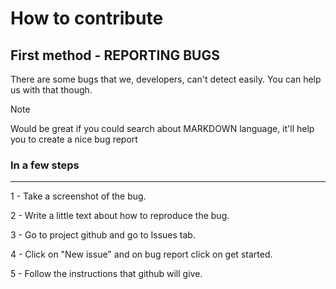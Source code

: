 # How to contribute

## First method - **REPORTING BUGS**

There are some bugs that we, developers, can't detect easily. You can help us with that though.

> [!NOTE]
> Would be great if you could search about MARKDOWN language, it'll help you to create a nice bug report

### In a few steps

---

1 - Take a screenshot of the bug.

2 - Write a little text about how to reproduce the bug.

3 - Go to project github and go to Issues tab.

4 - Click on "New issue" and on bug report click on get started.

5 - Follow the instructions that github will give.
